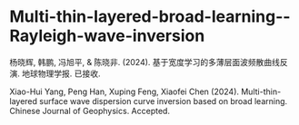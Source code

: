 # Multi-thin-layered-broad-learning--Rayleigh-wave-inversion

杨晓辉, 韩鹏, 冯旭平, & 陈晓非. (2024). 基于宽度学习的多薄层面波频散曲线反演. 地球物理学报. 已接收.

Xiao-Hui Yang, Peng Han, Xuping Feng, Xiaofei Chen (2024). Multi-thin-layered surface wave dispersion curve inversion based on broad learning. Chinese Journal of Geophysics. Accepted.
